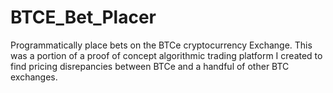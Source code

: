 # BTCE_Bet_Placer
Programmatically place bets on the BTCe cryptocurrency Exchange.  This was a portion of a proof of concept algorithmic trading platform I created to find pricing disrepancies between BTCe and a handful of other BTC exchanges.
